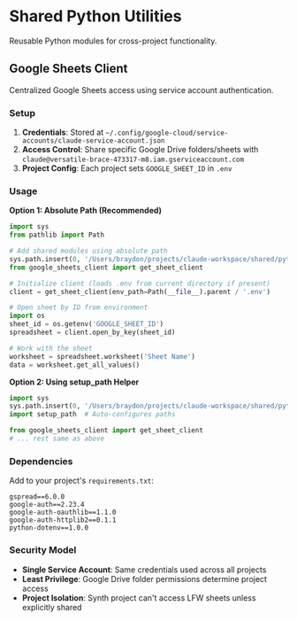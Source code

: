 # Shared Python Utilities

Reusable Python modules for cross-project functionality.

## Google Sheets Client

Centralized Google Sheets access using service account authentication.

### Setup

1. **Credentials**: Stored at `~/.config/google-cloud/service-accounts/claude-service-account.json`
2. **Access Control**: Share specific Google Drive folders/sheets with `claude@versatile-brace-473317-m8.iam.gserviceaccount.com`
3. **Project Config**: Each project sets `GOOGLE_SHEET_ID` in `.env`

### Usage

**Option 1: Absolute Path (Recommended)**
```python
import sys
from pathlib import Path

# Add shared modules using absolute path
sys.path.insert(0, '/Users/braydon/projects/claude-workspace/shared/python')
from google_sheets_client import get_sheet_client

# Initialize client (loads .env from current directory if present)
client = get_sheet_client(env_path=Path(__file__).parent / '.env')

# Open sheet by ID from environment
import os
sheet_id = os.getenv('GOOGLE_SHEET_ID')
spreadsheet = client.open_by_key(sheet_id)

# Work with the sheet
worksheet = spreadsheet.worksheet('Sheet Name')
data = worksheet.get_all_values()
```

**Option 2: Using setup_path Helper**
```python
import sys
sys.path.insert(0, '/Users/braydon/projects/claude-workspace/shared/python')
import setup_path  # Auto-configures paths

from google_sheets_client import get_sheet_client
# ... rest same as above
```

### Dependencies

Add to your project's `requirements.txt`:
```
gspread==6.0.0
google-auth==2.23.4
google-auth-oauthlib==1.1.0
google-auth-httplib2==0.1.1
python-dotenv==1.0.0
```

### Security Model

- **Single Service Account**: Same credentials used across all projects
- **Least Privilege**: Google Drive folder permissions determine project access
- **Project Isolation**: Synth project can't access LFW sheets unless explicitly shared
